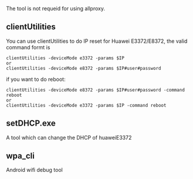 The tool is not requeid for using allproxy.

## clientUtilities
You can use clientUtilities to do IP reset for Huawei E3372/E8372, the valid command formt is

```
clientUtilities -deviceMode e3372 -params $IP
or
clientUtilities -deviceMode e8372 -params $IP#user#password
```

if you want to do reboot:

```
clientUtilities -deviceMode e8372 -params $IP#user#password -command reboot
or
clientUtilities -deviceMode e3372 -params $IP -command reboot
```

## setDHCP.exe
A tool which can change the DHCP of huaweiE3372

## wpa_cli
Android wifi debug tool